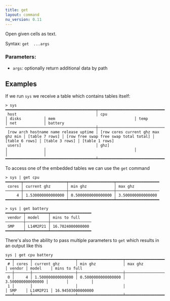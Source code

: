 ```yaml
---
title: get
layout: command
nu_version: 0.11
---
```


Open given cells as text.

Syntax: `get  ...args`

### Parameters:

* `args`: optionally return additional data by path

## Examples

If we run `sys` we receive a table which contains tables itself:

```shell
> sys
━━━━━━━━━━━━━━━━━━━━━━━━━━━━━━━━━━━━━━━━┯━━━━━━━━━━━━━━━━━━━━━━━━━━━━━━━━━━━━┯━━━━━━━━━━━━━━━━┯━━━━━━━━━━━━━━━━━━━━━━━━━━━━━━━━━━━━━━━┯━━━━━━━━━━━━━━━━┯━━━━━━━━━━━━━━━━┯━━━━━━━━━━━━━━━━
 host                                   │ cpu                                │ disks          │ mem                                   │ temp           │ net            │ battery
────────────────────────────────────────┼────────────────────────────────────┼────────────────┼───────────────────────────────────────┼────────────────┼────────────────┼────────────────
 [row arch hostname name release uptime │ [row cores current ghz max ghz min │ [table 7 rows] │ [row free swap free swap total total] │ [table 6 rows] │ [table 3 rows] │ [table 1 rows]
 users]                                 │ ghz]                               │                │                                       │                │                │
━━━━━━━━━━━━━━━━━━━━━━━━━━━━━━━━━━━━━━━━┷━━━━━━━━━━━━━━━━━━━━━━━━━━━━━━━━━━━━┷━━━━━━━━━━━━━━━━┷━━━━━━━━━━━━━━━━━━━━━━━━━━━━━━━━━━━━━━━┷━━━━━━━━━━━━━━━━┷━━━━━━━━━━━━━━━━┷━━━━━━━━━━━━━━━━
```

To access one of the embedded tables we can use the `get` command

```shell
> sys | get cpu
━━━━━━━┯━━━━━━━━━━━━━━━━━━━┯━━━━━━━━━━━━━━━━━━━━┯━━━━━━━━━━━━━━━━━━━
 cores │ current ghz       │ min ghz            │ max ghz
───────┼───────────────────┼────────────────────┼───────────────────
     4 │ 1.530000000000000 │ 0.5000000000000000 │ 3.500000000000000
━━━━━━━┷━━━━━━━━━━━━━━━━━━━┷━━━━━━━━━━━━━━━━━━━━┷━━━━━━━━━━━━━━━━━━━
```
```shell
> sys | get battery
━━━━━━━━┯━━━━━━━━━━┯━━━━━━━━━━━━━━━━━━
 vendor │ model    │ mins to full
────────┼──────────┼──────────────────
 SMP    │ L14M2P21 │ 16.7024000000000
━━━━━━━━┷━━━━━━━━━━┷━━━━━━━━━━━━━━━━━━
```

There's also the ability to pass multiple parameters to `get` which results in an output like this

```shell
sys | get cpu battery
━━━┯━━━━━━━┯━━━━━━━━━━━━━━━━━━━┯━━━━━━━━━━━━━━━━━━━━┯━━━━━━━━━━━━━━━━━━━┯━━━━━━━━┯━━━━━━━━━━┯━━━━━━━━━━━━━━━━━━━
 # │ cores │ current ghz       │ min ghz            │ max ghz           │ vendor │ model    │ mins to full
───┼───────┼───────────────────┼────────────────────┼───────────────────┼────────┼──────────┼───────────────────
 0 │     4 │ 1.500000000000000 │ 0.5000000000000000 │ 3.500000000000000 │        │          │
 1 │       │                   │                    │                   │ SMP    │ L14M2P21 │ 16.94503000000000
━━━┷━━━━━━━┷━━━━━━━━━━━━━━━━━━━┷━━━━━━━━━━━━━━━━━━━━┷━━━━━━━━━━━━━━━━━━━┷━━━━━━━━┷━━━━━━━━━━┷━━━━━━━━━━━━━━━━━━━
```
